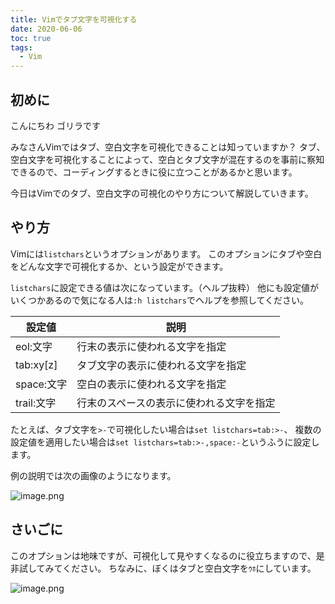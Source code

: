 ```yaml
---
title: Vimでタブ文字を可視化する
date: 2020-06-06
toc: true
tags: 
  - Vim
---
```


## 初めに
こんにちわ
ゴリラです

みなさんVimではタブ、空白文字を可視化できることは知っていますか？
タブ、空白文字を可視化することによって、空白とタブ文字が混在するのを事前に察知できるので、コーディングするときに役に立つことがあるかと思います。

今日はVimでのタブ、空白文字の可視化のやり方について解説していきます。

## やり方
Vimには`listchars`というオプションがあります。
このオプションにタブや空白をどんな文字で可視化するか、という設定ができます。

`listchars`に設定できる値は次になっています。（ヘルプ抜粋）
他にも設定値がいくつかあるので気になる人は`:h listchars`でヘルプを参照してください。

| 設定値     | 説明                                     |
|------------|------------------------------------------|
| eol:文字   | 行末の表示に使われる文字を指定           |
| tab:xy[z]  | タブ文字の表示に使われる文字を指定       |
| space:文字 | 空白の表示に使われる文字を指定           |
| trail:文字 | 行末のスペースの表示に使われる文字を指定 |

たとえば、タブ文字を`>-`で可視化したい場合は`set listchars=tab:>-`、
複数の設定値を適用したい場合は`set listchars=tab:>-,space:-`というふうに設定します。

例の説明では次の画像のようになります。

![image.png](https://qiita-image-store.s3.ap-northeast-1.amazonaws.com/0/66178/dec5832f-c5ec-64a3-ca14-78bb0f6704ef.png)

## さいごに
このオプションは地味ですが、可視化して見やすくなるのに役立ちますので、是非試してみてください。
ちなみに、ぼくはタブと空白文字を`ｳﾎ`にしています。

![image.png](https://qiita-image-store.s3.ap-northeast-1.amazonaws.com/0/66178/eea9cadc-d404-d6b2-5528-03836ef72e1d.png)
